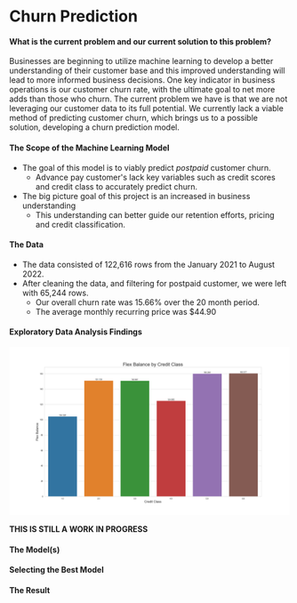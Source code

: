 # Churn Prediction

#### What is the current problem and our current solution to this problem?
Businesses are beginning to utilize machine learning to develop a better understanding of their customer base and 
this improved understanding will lead to more informed business decisions. One key indicator in business operations 
is our customer churn rate, with the ultimate goal to net more adds than those who churn. The current problem we 
have is that we are not leveraging our customer data to its full potential. We currently lack a viable method of 
predicting customer churn, which brings us to a possible solution, developing a churn prediction model. 

#### The Scope of the Machine Learning Model
* The goal of this model is to viably predict *postpaid* customer churn. 
   - Advance pay customer's lack key variables such as credit scores and credit class to accurately predict churn.
* The big picture goal of this project is an increased in business understanding
   - This understanding can better guide our retention efforts, pricing and credit classification.

#### The Data
* The data consisted of 122,616 rows from the January 2021 to August 2022.
* After cleaning the data, and filtering for postpaid customer, we were left with 65,244 rows.
   - Our overall churn rate was 15.66% over the 20 month period.
   - The average monthly recurring price was $44.90


#### Exploratory Data Analysis Findings

![alt text](https://raw.githubusercontent.com/dakotaroark/dakotaroark.github.io/main/flex_by_cred_class.png)

**THIS IS STILL A WORK IN PROGRESS**
#### The Model(s)


#### Selecting the Best Model


#### The Result

























